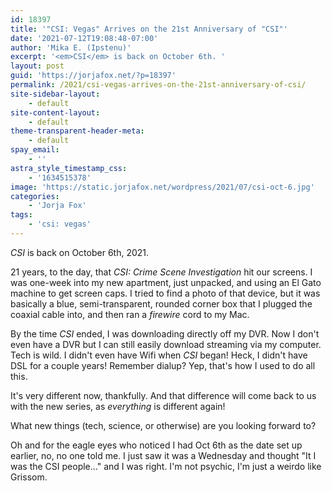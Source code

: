 ```yaml
---
id: 18397
title: '"CSI: Vegas" Arrives on the 21st Anniversary of "CSI"'
date: '2021-07-12T19:08:48-07:00'
author: 'Mika E. (Ipstenu)'
excerpt: '<em>CSI</em> is back on October 6th. '
layout: post
guid: 'https://jorjafox.net/?p=18397'
permalink: /2021/csi-vegas-arrives-on-the-21st-anniversary-of-csi/
site-sidebar-layout:
    - default
site-content-layout:
    - default
theme-transparent-header-meta:
    - default
spay_email:
    - ''
astra_style_timestamp_css:
    - '1634515378'
image: 'https://static.jorjafox.net/wordpress/2021/07/csi-oct-6.jpg'
categories:
    - 'Jorja Fox'
tags:
    - 'csi: vegas'
---
```


<em>CSI</em> is back on October 6th, 2021.

21 years, to the day, that <em>CSI: Crime Scene Investigation</em> hit our screens. I was one-week into my new apartment, just unpacked, and using an El Gato machine to get screen caps. I tried to find a photo of that device, but it was basically a blue, semi-transparent, rounded corner box that I plugged the coaxial cable into, and then ran a <em>firewire</em> cord to my Mac.

By the time <em>CSI</em> ended, I was downloading directly off my DVR.  Now I don't even have a DVR but I can still easily download streaming via my computer. Tech is wild. I didn't even have Wifi when <em>CSI</em> began! Heck, I didn't have DSL for a couple years! Remember dialup? Yep, that's how I used to do all this.

It's very different now, thankfully. And that difference will come back to us with the new series, as <em>everything</em> is different again!

What new things (tech, science, or otherwise) are you looking forward to?

Oh and for the eagle eyes who noticed I had Oct 6th as the date set up earlier, no, no one told me. I just saw it was a Wednesday and thought "It I was the CSI people..." and I was right. I'm not psychic, I'm just a weirdo like Grissom.
